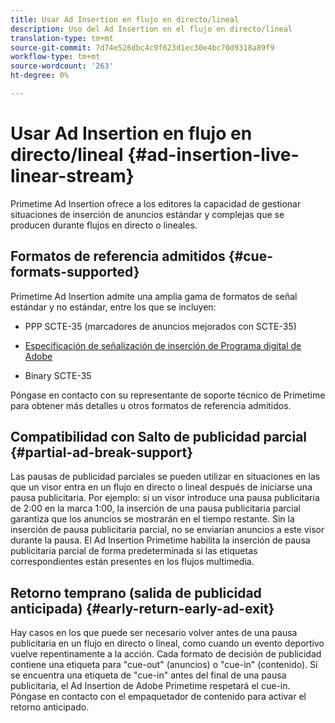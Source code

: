 ```yaml
---
title: Usar Ad Insertion en flujo en directo/lineal
description: Uso del Ad Insertion en el flujo en directo/lineal
translation-type: tm+mt
source-git-commit: 7d74e526dbc4c9f623d1ec30e4bc70d9318a89f9
workflow-type: tm+mt
source-wordcount: '263'
ht-degree: 0%

---
```



# Usar Ad Insertion en flujo en directo/lineal {#ad-insertion-live-linear-stream}

Primetime Ad Insertion ofrece a los editores la capacidad de gestionar situaciones de inserción de anuncios estándar y complejas que se producen durante flujos en directo o lineales.

## Formatos de referencia admitidos {#cue-formats-supported}

Primetime Ad Insertion admite una amplia gama de formatos de señal estándar y no estándar, entre los que se incluyen:

* PPP SCTE-35 (marcadores de anuncios mejorados con SCTE-35)

* [Especificación de señalización de inserción de Programa digital de Adobe](https://www.adobe.com/content/dam/acom/en/devnet/primetime/PrimetimeDigitalProgramInsertionSignalingSpecification.pdf)

* Binary SCTE-35

Póngase en contacto con su representante de soporte técnico de Primetime para obtener más detalles u otros formatos de referencia admitidos.

## Compatibilidad con Salto de publicidad parcial {#partial-ad-break-support}

Las pausas de publicidad parciales se pueden utilizar en situaciones en las que un visor entra en un flujo en directo o lineal después de iniciarse una pausa publicitaria.  Por ejemplo: si un visor introduce una pausa publicitaria de 2:00 en la marca 1:00, la inserción de una pausa publicitaria parcial garantiza que los anuncios se mostrarán en el tiempo restante. Sin la inserción de pausa publicitaria parcial, no se enviarían anuncios a este visor durante la pausa. El Ad Insertion Primetime habilita la inserción de pausa publicitaria parcial de forma predeterminada si las etiquetas correspondientes están presentes en los flujos multimedia.

## Retorno temprano (salida de publicidad anticipada) {#early-return-early-ad-exit}

Hay casos en los que puede ser necesario volver antes de una pausa publicitaria en un flujo en directo o lineal, como cuando un evento deportivo vuelve repentinamente a la acción. Cada formato de decisión de publicidad contiene una etiqueta para &quot;cue-out&quot; (anuncios) o &quot;cue-in&quot; (contenido). Si se encuentra una etiqueta de &quot;cue-in&quot; antes del final de una pausa publicitaria, el Ad Insertion de Adobe Primetime respetará el cue-in. Póngase en contacto con el empaquetador de contenido para activar el retorno anticipado.
